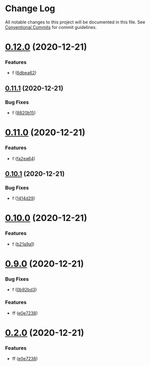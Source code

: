 # Change Log

All notable changes to this project will be documented in this file.
See [Conventional Commits](https://conventionalcommits.org) for commit guidelines.

# [0.12.0](https://github.com/swaysun/monorepo/compare/@grg/components@0.11.1...@grg/components@0.12.0) (2020-12-21)

### Features

- f ([6dbea62](https://github.com/swaysun/monorepo/commit/6dbea621373e94517cae7abb3afd56a11fbe3f31))

## [0.11.1](https://github.com/swaysun/monorepo/compare/@grg/components@0.11.0...@grg/components@0.11.1) (2020-12-21)

### Bug Fixes

- f ([8820b15](https://github.com/swaysun/monorepo/commit/8820b15153e944deffb5712cd68d0208f8929c37))

# [0.11.0](https://github.com/swaysun/monorepo/compare/@grg/components@0.10.1...@grg/components@0.11.0) (2020-12-21)

### Features

- f ([fa2ea64](https://github.com/swaysun/monorepo/commit/fa2ea6430c34acc4a0e9c1130985e193e8fd5c16))

## [0.10.1](https://github.com/swaysun/monorepo/compare/@grg/components@0.10.0...@grg/components@0.10.1) (2020-12-21)

### Bug Fixes

- f ([1414d29](https://github.com/swaysun/monorepo/commit/1414d29a7b3d6f4e1df853fb365214ecd1ecb504))

# [0.10.0](https://github.com/swaysun/monorepo/compare/@grg/components@0.9.0...@grg/components@0.10.0) (2020-12-21)

### Features

- f ([b21a9a1](https://github.com/swaysun/monorepo/commit/b21a9a195f7407420da5998bf0facad4561ff472))

# [0.9.0](https://github.com/swaysun/monorepo/compare/@grg/components@0.8.0...@grg/components@0.9.0) (2020-12-21)

### Bug Fixes

- f ([0b92bd3](https://github.com/swaysun/monorepo/commit/0b92bd351887a671c3be4933fb4fd1b3f5ce14f1))

### Features

- ff ([e0e7238](https://github.com/swaysun/monorepo/commit/e0e7238738c874fc1b853f4e4f40caad76163e6a))

# [0.2.0](https://github.com/swaysun/monorepo/compare/@grg/components@0.8.0...@grg/components@0.2.0) (2020-12-21)

### Features

- ff ([e0e7238](https://github.com/swaysun/monorepo/commit/e0e7238738c874fc1b853f4e4f40caad76163e6a))
